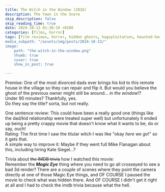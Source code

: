 ```yaml
---
title: The Witch in the Window (2018)
description: The Yawn in the Snore
skip_description: false
skip_reading_time: true
date: 2024-10-13 01:30:19 +0100
categories: [films, horror]
tags: [film reviews, horror, hidden ghosts, hagsploitation, haunted-housesplotaition, spooktober 2024, they don't say the title]
media_subpath: "/assets/img/posts/2024-10-13/"
image:
    path: "the-witch-in-the-window.png"
    thumb: true
    cover: true
    show_in_post: true

---
```

<span class="reviewsection">Premise:</span> One of the most divorced dads ever brings his kid to this remote house in the village so they can repair and flip it. But would you believe the ghost of the previous owner might still be around... *in the window*!?<br/>
<span class="reviewsection">Under 90 minutes?</span> Thankfully, yes.<br/>
<span class="reviewsection">Do they say the title?</span> sorta, but not really.

<span class="reviewsection">One sentence review:</span> This could have been a really good one (things like the dad/kid relationship were treated super well) but unfortunately it ended up being a pretty crappy movie that doesn't know what it wants to be, do or say, ouch!<br/>
<span class="reviewsection">Rating:</span> The first time I saw the titular witch I was like "okay *here we go*!" so it gets that.<br/>
<span class="reviewsection">A simple way to improve it:</span> Maybe if they went full Mike Flanagan about this, including hiring Kate Siegel...?

<span class="reviewsection">Trivia about ~~the IMDB trivia~~ how I watched this movie:</span><br/>
Remember the ***Magic Eye*** thing where you need to go all crosseyed to see a bad 3d render? There are a couple of scenes where they point the camera directly at one of those Magic Eye things, and OF COURSE I paused the movie to check what was hidden there. And OF COURSE I didn't get it right at all and I had to check the imdb trivia because what the hell.